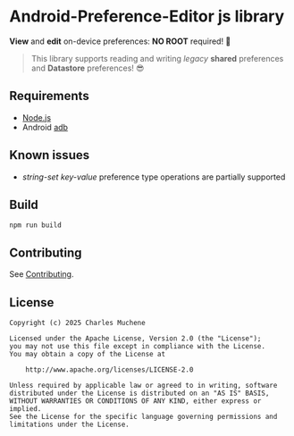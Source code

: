 # Android-Preference-Editor js library

**View** and **edit** on-device preferences: **NO ROOT** required! 🥳

> This library supports reading and writing _legacy_ **shared** preferences and **Datastore** preferences! 😎

## Requirements

- [Node.js](https://nodejs.org)
- Android [adb](https://developer.android.com/tools/adb)

## Known issues

- _string-set key-value_ preference type operations are partially supported

## Build

`npm run build`

## Contributing

See [Contributing](./CONTRIBUTING.md).

## License

    Copyright (c) 2025 Charles Muchene

    Licensed under the Apache License, Version 2.0 (the "License");
    you may not use this file except in compliance with the License.
    You may obtain a copy of the License at

        http://www.apache.org/licenses/LICENSE-2.0

    Unless required by applicable law or agreed to in writing, software
    distributed under the License is distributed on an "AS IS" BASIS,
    WITHOUT WARRANTIES OR CONDITIONS OF ANY KIND, either express or implied.
    See the License for the specific language governing permissions and
    limitations under the License.
